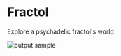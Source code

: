 # Fractol
Explore a psychadelic fractol's world

![output sample](https://en.wikipedia.org/wiki/Mandelbrot_set#/media/File:Mandel_zoom_00_mandelbrot_set.jpg)
